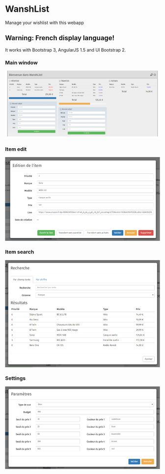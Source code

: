 # WanshList
Manage your wishlist with this webapp

## Warning: French display language!

It works with Bootstrap 3, AngularJS 1.5 and UI Bootstrap 2.

### Main window
![Main window](/screenshots/1.png?raw=true "Main window")

### Item edit
![Item edit](/screenshots/2.png?raw=true "Item edit")

### Item search
![Item search](/screenshots/3.png?raw=true "Item search")

### Settings
![Settings](/screenshots/4.png?raw=true "Settings")
